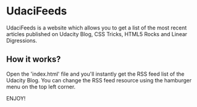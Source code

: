 # UdaciFeeds

UdaciFeeds is a website which allows you to get a list of the most recent articles published on Udacity Blog, CSS Tricks, HTML5 Rocks and Linear Digressions.

## How it works?

Open the 'index.html' file and you'll instantly get the RSS feed list of the Udacity Blog.
You can change the RSS feed resource using the hamburger menu on the top left corner.

ENJOY! 
